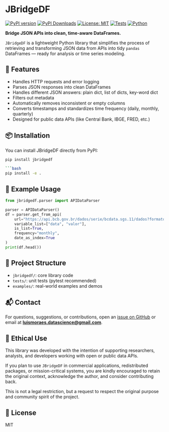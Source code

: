 # JBridgeDF

[![PyPI version](https://img.shields.io/pypi/v/jbridgedf.svg)](https://pypi.org/project/jbridgedf/)
[![PyPI Downloads](https://static.pepy.tech/badge/jbridgedf)](https://pepy.tech/projects/jbridgedf)
[![License: MIT](https://img.shields.io/badge/License-MIT-blue.svg)](LICENSE)
[![Tests](https://img.shields.io/badge/tests-passing-brightgreen)](https://github.com/seuusuario/jbridgedf/actions)
[![Python](https://img.shields.io/badge/python-3.7+-blue.svg)](https://www.python.org/)


**Bridge JSON APIs into clean, time-aware DataFrames.**

`JBridgeDF` is a lightweight Python library that simplifies the process of retrieving and transforming JSON data from APIs into tidy `pandas` DataFrames — ready for analysis or time series modeling.

## 🚀 Features

- Handles HTTP requests and error logging
- Parses JSON responses into clean DataFrames
- Handles different JSON answers: plain dict, list of dicts, key-word dict
- Filters out metadata
- Automatically removes inconsistent or empty columns
- Converts timestamps and standardizes time frequency (daily, monthly, quarterly)
- Designed for public data APIs (like Central Bank, IBGE, FRED, etc.)

## 📦 Installation

You can install JBridgeDF directly from PyPI:

```bash
pip install jbridgedf

```bash
pip install -e .
```

## 🧪 Example Usage

```python
from jbridgedf.parser import APIDataParser

parser = APIDataParser()
df = parser.get_from_api(
    url="https://api.bcb.gov.br/dados/serie/bcdata.sgs.11/dados?formato=json",
    variable_list=["data", "valor"],
    is_list=True,
    frequency="monthly",
    date_as_index=True
)
print(df.head())
```

## 📁 Project Structure

- `jbridgedf/`: core library code
- `tests/`: unit tests (pytest recommended)
- `examples/`: real-world examples and demos

## 📬 Contact

For questions, suggestions, or contributions, open an [issue on GitHub](https://github.com/ODenteAzul/jbridgedf/issues) or email at **luismoraes.datascience@gmail.com**.

## 🤝 Ethical Use

This library was developed with the intention of supporting researchers, analysts, and developers working with open or public data APIs.

If you plan to use `JBridgeDF` in commercial applications, redistributed packages, or mission-critical systems, you are kindly encouraged to retain the original context, acknowledge the author, and consider contributing back.

This is not a legal restriction, but a request to respect the original purpose and community spirit of the project.

## 📄 License

MIT
